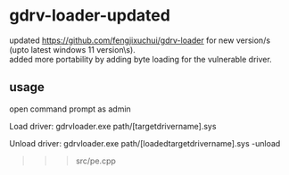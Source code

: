 # gdrv-loader-updated


updated https://github.com/fengjixuchui/gdrv-loader for new version/s (upto latest windows 11 version\s).<br />
added more portability by adding byte loading for the vulnerable driver.<br />

## usage
open command prompt as admin

Load driver:
gdrvloader.exe path/[targetdrivername].sys

Unload driver:
gdrvloader.exe path/[loadedtargetdrivername].sys -unload

>>> src/pe.cpp
